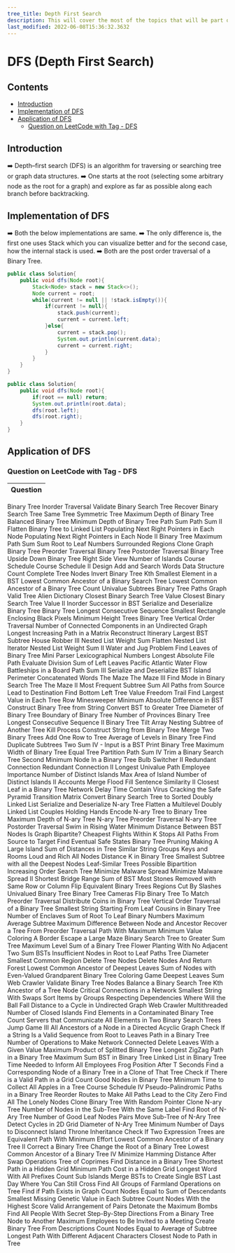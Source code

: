 ```yaml
---
tree_title: Depth First Search
description: This will cover the most of the topics that will be part of the Depth First Search.
last_modified: 2022-06-08T15:36:32.3632
---
```


# DFS (Depth First Search)

## Contents

-   [Introduction](#introduction)
-   [Implementation of DFS](#implementation-of-dfs)
-   [Application of DFS](#application-of-dfs)
    -   [Question on LeetCode with Tag - DFS](#question-on-leetcode-with-tag---dfs)

## Introduction

➡️ Depth–first search (DFS) is an algorithm for traversing or searching tree or graph data structures.
➡️ One starts at the root (selecting some arbitrary node as the root for a graph) and explore as far as possible along each branch before backtracking.

## Implementation of DFS

➡️ Both the below implementations are same. ➡️ The only difference is, the first one uses Stack which you can visualize better and for the second case, how the internal stack is used. ➡️ Both are the post order traversal of a Binary Tree.

```java showLineNumbers
public class Solution{
    public void dfs(Node root){
        Stack<Node> stack = new Stack<>();
        Node current = root;
        while(current != null || !stack.isEmpty()){
            if(current != null){
                stack.push(current);
                current = current.left;
            }else{
                current = stack.pop();
                System.out.println(current.data);
                current = current.right;
            }
        }
    }
}
```

```java showLineNumbers
public class Solution{
    public void dfs(Node root){
        if(root == null) return;
        System.out.println(root.data);
        dfs(root.left);
        dfs(root.right);
    }
}
```

## Application of DFS

### Question on LeetCode with Tag - DFS

| Question |
| -------- |

Binary Tree Inorder Traversal
Validate Binary Search Tree
Recover Binary Search Tree
Same Tree
Symmetric Tree
Maximum Depth of Binary Tree
Balanced Binary Tree
Minimum Depth of Binary Tree
Path Sum
Path Sum II
Flatten Binary Tree to Linked List
Populating Next Right Pointers in Each Node
Populating Next Right Pointers in Each Node II
Binary Tree Maximum Path Sum
Sum Root to Leaf Numbers
Surrounded Regions
Clone Graph
Binary Tree Preorder Traversal
Binary Tree Postorder Traversal
Binary Tree Upside Down
Binary Tree Right Side View
Number of Islands
Course Schedule
Course Schedule II
Design Add and Search Words Data Structure
Count Complete Tree Nodes
Invert Binary Tree
Kth Smallest Element in a BST
Lowest Common Ancestor of a Binary Search Tree
Lowest Common Ancestor of a Binary Tree
Count Univalue Subtrees
Binary Tree Paths
Graph Valid Tree
Alien Dictionary
Closest Binary Search Tree Value
Closest Binary Search Tree Value II
Inorder Successor in BST
Serialize and Deserialize Binary Tree
Binary Tree Longest Consecutive Sequence
Smallest Rectangle Enclosing Black Pixels
Minimum Height Trees
Binary Tree Vertical Order Traversal
Number of Connected Components in an Undirected Graph
Longest Increasing Path in a Matrix
Reconstruct Itinerary
Largest BST Subtree
House Robber III
Nested List Weight Sum
Flatten Nested List Iterator
Nested List Weight Sum II
Water and Jug Problem
Find Leaves of Binary Tree
Mini Parser
Lexicographical Numbers
Longest Absolute File Path
Evaluate Division
Sum of Left Leaves
Pacific Atlantic Water Flow
Battleships in a Board
Path Sum III
Serialize and Deserialize BST
Island Perimeter
Concatenated Words
The Maze
The Maze III
Find Mode in Binary Search Tree
The Maze II
Most Frequent Subtree Sum
All Paths from Source Lead to Destination
Find Bottom Left Tree Value
Freedom Trail
Find Largest Value in Each Tree Row
Minesweeper
Minimum Absolute Difference in BST
Construct Binary Tree from String
Convert BST to Greater Tree
Diameter of Binary Tree
Boundary of Binary Tree
Number of Provinces
Binary Tree Longest Consecutive Sequence II
Binary Tree Tilt
Array Nesting
Subtree of Another Tree
Kill Process
Construct String from Binary Tree
Merge Two Binary Trees
Add One Row to Tree
Average of Levels in Binary Tree
Find Duplicate Subtrees
Two Sum IV - Input is a BST
Print Binary Tree
Maximum Width of Binary Tree
Equal Tree Partition
Path Sum IV
Trim a Binary Search Tree
Second Minimum Node In a Binary Tree
Bulb Switcher II
Redundant Connection
Redundant Connection II
Longest Univalue Path
Employee Importance
Number of Distinct Islands
Max Area of Island
Number of Distinct Islands II
Accounts Merge
Flood Fill
Sentence Similarity II
Closest Leaf in a Binary Tree
Network Delay Time
Contain Virus
Cracking the Safe
Pyramid Transition Matrix
Convert Binary Search Tree to Sorted Doubly Linked List
Serialize and Deserialize N-ary Tree
Flatten a Multilevel Doubly Linked List
Couples Holding Hands
Encode N-ary Tree to Binary Tree
Maximum Depth of N-ary Tree
N-ary Tree Preorder Traversal
N-ary Tree Postorder Traversal
Swim in Rising Water
Minimum Distance Between BST Nodes
Is Graph Bipartite?
Cheapest Flights Within K Stops
All Paths From Source to Target
Find Eventual Safe States
Binary Tree Pruning
Making A Large Island
Sum of Distances in Tree
Similar String Groups
Keys and Rooms
Loud and Rich
All Nodes Distance K in Binary Tree
Smallest Subtree with all the Deepest Nodes
Leaf-Similar Trees
Possible Bipartition
Increasing Order Search Tree
Minimize Malware Spread
Minimize Malware Spread II
Shortest Bridge
Range Sum of BST
Most Stones Removed with Same Row or Column
Flip Equivalent Binary Trees
Regions Cut By Slashes
Univalued Binary Tree
Binary Tree Cameras
Flip Binary Tree To Match Preorder Traversal
Distribute Coins in Binary Tree
Vertical Order Traversal of a Binary Tree
Smallest String Starting From Leaf
Cousins in Binary Tree
Number of Enclaves
Sum of Root To Leaf Binary Numbers
Maximum Average Subtree
Maximum Difference Between Node and Ancestor
Recover a Tree From Preorder Traversal
Path With Maximum Minimum Value
Coloring A Border
Escape a Large Maze
Binary Search Tree to Greater Sum Tree
Maximum Level Sum of a Binary Tree
Flower Planting With No Adjacent
Two Sum BSTs
Insufficient Nodes in Root to Leaf Paths
Tree Diameter
Smallest Common Region
Delete Tree Nodes
Delete Nodes And Return Forest
Lowest Common Ancestor of Deepest Leaves
Sum of Nodes with Even-Valued Grandparent
Binary Tree Coloring Game
Deepest Leaves Sum
Web Crawler
Validate Binary Tree Nodes
Balance a Binary Search Tree
Kth Ancestor of a Tree Node
Critical Connections in a Network
Smallest String With Swaps
Sort Items by Groups Respecting Dependencies
Where Will the Ball Fall
Distance to a Cycle in Undirected Graph
Web Crawler Multithreaded
Number of Closed Islands
Find Elements in a Contaminated Binary Tree
Count Servers that Communicate
All Elements in Two Binary Search Trees
Jump Game III
All Ancestors of a Node in a Directed Acyclic Graph
Check If a String Is a Valid Sequence from Root to Leaves Path in a Binary Tree
Number of Operations to Make Network Connected
Delete Leaves With a Given Value
Maximum Product of Splitted Binary Tree
Longest ZigZag Path in a Binary Tree
Maximum Sum BST in Binary Tree
Linked List in Binary Tree
Time Needed to Inform All Employees
Frog Position After T Seconds
Find a Corresponding Node of a Binary Tree in a Clone of That Tree
Check if There is a Valid Path in a Grid
Count Good Nodes in Binary Tree
Minimum Time to Collect All Apples in a Tree
Course Schedule IV
Pseudo-Palindromic Paths in a Binary Tree
Reorder Routes to Make All Paths Lead to the City Zero
Find All The Lonely Nodes
Clone Binary Tree With Random Pointer
Clone N-ary Tree
Number of Nodes in the Sub-Tree With the Same Label
Find Root of N-Ary Tree
Number of Good Leaf Nodes Pairs
Move Sub-Tree of N-Ary Tree
Detect Cycles in 2D Grid
Diameter of N-Ary Tree
Minimum Number of Days to Disconnect Island
Throne Inheritance
Check If Two Expression Trees are Equivalent
Path With Minimum Effort
Lowest Common Ancestor of a Binary Tree II
Correct a Binary Tree
Change the Root of a Binary Tree
Lowest Common Ancestor of a Binary Tree IV
Minimize Hamming Distance After Swap Operations
Tree of Coprimes
Find Distance in a Binary Tree
Shortest Path in a Hidden Grid
Minimum Path Cost in a Hidden Grid
Longest Word With All Prefixes
Count Sub Islands
Merge BSTs to Create Single BST
Last Day Where You Can Still Cross
Find All Groups of Farmland
Operations on Tree
Find if Path Exists in Graph
Count Nodes Equal to Sum of Descendants
Smallest Missing Genetic Value in Each Subtree
Count Nodes With the Highest Score
Valid Arrangement of Pairs
Detonate the Maximum Bombs
Find All People With Secret
Step-By-Step Directions From a Binary Tree Node to Another
Maximum Employees to Be Invited to a Meeting
Create Binary Tree From Descriptions
Count Nodes Equal to Average of Subtree
Longest Path With Different Adjacent Characters
Closest Node to Path in Tree
